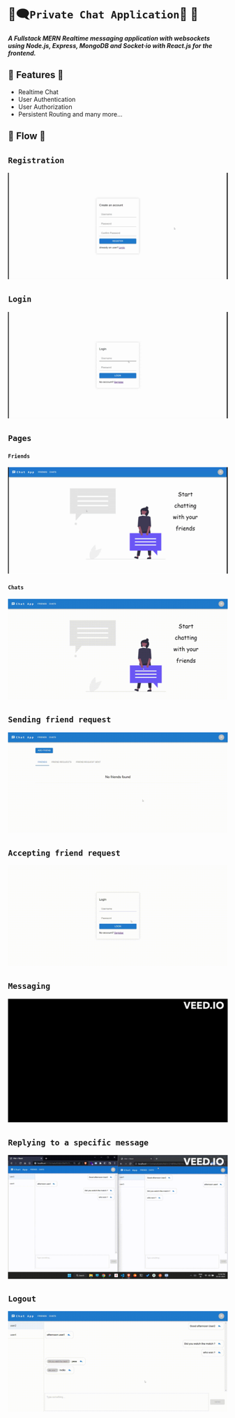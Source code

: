 # 🔏🗨️`Private Chat Application`💬 🔏   

**_A Fullstack MERN_**
**_Realtime messaging application with websockets using Node.js, Express, MongoDB and Socket&middot;io with React.js for the frontend._**

## 📌 Features 📌

- Realtime Chat
- User Authentication
- User Authorization
- Persistent Routing and many more...

## 📌 Flow 📌

## `Registration`

![Registration](./public/registration.gif)

## `Login`

![Login](./public/login.gif)

## `Pages`

#### `Friends`

![Friends](./public/friends-page.gif)

#### `Chats`

![Chats](./public/chats-page.gif)

## `Sending friend request`

![Sending friend request](./public/send-request.gif)

## `Accepting friend request`

![Accepting friend request](./public/accept-request.gif)

## `Messaging`

![Messaging](./public/messaging.gif)

## `Replying to a specific message`

![Messaging](./public/reply-to-message.gif)

## `Logout`

![Logout](./public/logout.gif)

